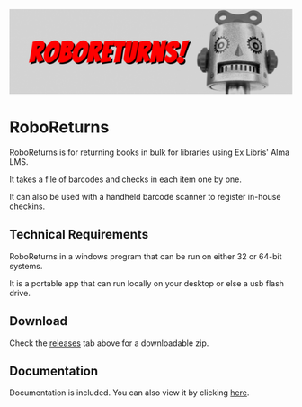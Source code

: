 ![Alt text](https://github.com/MrJeremyHobbs/RoboReturns/blob/master/images/logo_large.png?raw=true "Title")
# RoboReturns
RoboReturns is for returning books in bulk for libraries using Ex Libris' Alma LMS. 

It takes a file of barcodes and checks in each item one by one.

It can also be used with a handheld barcode scanner to register in-house checkins.

## Technical Requirements
RoboReturns in a windows program that can be run on either 32 or 64-bit systems.

It is a portable app that can run locally on your desktop or else a usb flash drive.

## Download
Check the [releases](https://github.com/MrJeremyHobbs/RoboReturns/releases) tab above for a downloadable zip.

## Documentation
Documentation is included. You can also view it by clicking [here](https://github.com/MrJeremyHobbs/RoboReturns/blob/master/docs/RoboReturn_3_0.pdf).
